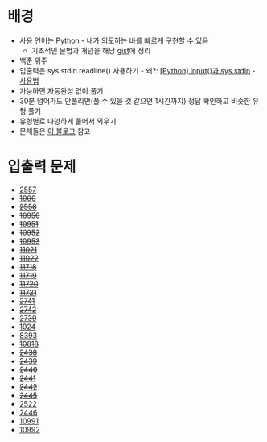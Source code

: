 # 배경
- 사용 언어는 Python - 내가 의도하는 바를 빠르게 구현할 수 있음
	- 기초적인 문법과 개념을 해당 [gist](https://gist.github.com/YangSiJun528/dd3e23e99cec3675ae23b9df12556347)에 정리
- 백준 위주
- 입출력은 sys.stdin.readline() 사용하기 - 왜?: [[Python] input()과 sys.stdin](https://developeryuseon.tistory.com/90) - [사용법](https://codesyun.tistory.com/178)
- 가능하면 자동완성 없이 풀기
- 30분 넘어가도 안풀리면(풀 수 있을 것 같으면 1시간까지) 정답 확인하고 비슷한 유형 풀기
- 유형별로 다양하게 풀어서 외우기
- 문제들은 [이 블로그](https://dev-dain.tistory.com/155) 참고
# 입출력 문제
- ~~[2557](https://boj.kr/2557)~~
- ~~[1000](https://www.acmicpc.net/problem/1000)~~
- ~~[2558](https://www.acmicpc.net/problem/2558)~~
- ~~[10950](https://www.acmicpc.net/problem/10950)~~
- ~~[10951](https://www.acmicpc.net/problem/10951)~~
- ~~[10952](https://www.acmicpc.net/problem/10952)~~
- ~~[10953](https://www.acmicpc.net/problem/10953)~~
- ~~[11021](https://www.acmicpc.net/problem/11021)~~
- ~~[11022](https://www.acmicpc.net/problem/11022)~~
- ~~[11718](https://www.acmicpc.net/problem/11718)~~
- ~~[11719](https://www.acmicpc.net/problem/11719)~~
- ~~[11720](https://www.acmicpc.net/problem/11720)~~
- ~~[11721](https://www.acmicpc.net/problem/11721)~~
- ~~[2741](https://www.acmicpc.net/problem/2741)~~
- ~~[2742](https://www.acmicpc.net/problem/2742)~~
- ~~[2739](https://www.acmicpc.net/problem/2739)~~
- ~~[1924](https://www.acmicpc.net/problem/1924)~~
- ~~[8393](https://www.acmicpc.net/problem/8393)~~
- ~~[10818](https://www.acmicpc.net/problem/10818)~~
- ~~[2438](https://www.acmicpc.net/problem/2438)~~
- ~~[2439](https://www.acmicpc.net/problem/2439)~~
- ~~[2440](https://www.acmicpc.net/problem/2440)~~
- ~~[2441](https://www.acmicpc.net/problem/2441)~~
- ~~[2442](https://www.acmicpc.net/problem/2442)~~
- ~~[2445](https://www.acmicpc.net/problem/2445)~~
- [2522](https://www.acmicpc.net/problem/2522)
- [2446](https://www.acmicpc.net/problem/2446)
- [10991](https://www.acmicpc.net/problem/10991)
- [10992](https://www.acmicpc.net/problem/10992)
